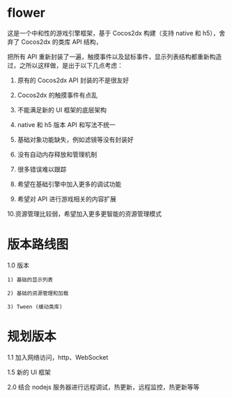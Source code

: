 # flower
这是一个中和性的游戏引擎框架，基于 Cocos2dx 构建（支持 native 和 h5），舍弃了 Cocos2dx 的类库 API 结构，

把所有 API 重新封装了一遍，触摸事件以及鼠标事件，显示列表结构都重新构造过，之所以这样做，是出于以下几点考虑：

1. 原有的 Cocos2dx API 封装的不是很友好

2. Cocos2dx 的触摸事件有点乱

3. 不能满足新的 UI 框架的底层架构

4. native 和 h5 版本 API 和写法不统一

5. 基础对象功能缺失，例如滤镜等没有封装好

6. 没有自动内存释放和管理机制

7. 很多错误难以跟踪

8. 希望在基础引擎中加入更多的调试功能

9. 希望对 API 进行游戏相关的内容扩展

10.资源管理比较弱，希望加入更多更智能的资源管理模式


# 版本路线图
1.0 版本

    1) 基础的显示列表
    
    2) 基础的资源管理和加载
    
    3) Tween (缓动类库)
    


# 规划版本
1.1 加入网络访问，http、WebSocket

1.5 新的 UI 框架

2.0 结合 nodejs 服务器进行远程调试，热更新，远程监控，热更新等等

